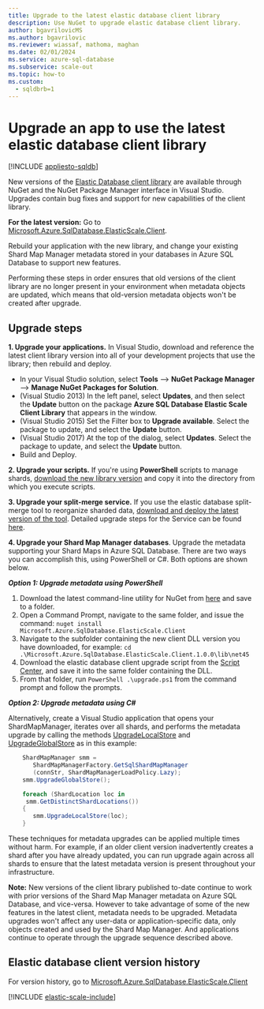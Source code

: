```yaml
---
title: Upgrade to the latest elastic database client library
description: Use NuGet to upgrade elastic database client library.
author: bgavrilovicMS
ms.author: bgavrilovic
ms.reviewer: wiassaf, mathoma, maghan
ms.date: 02/01/2024
ms.service: azure-sql-database
ms.subservice: scale-out
ms.topic: how-to
ms.custom:
  - sqldbrb=1
---
```


# Upgrade an app to use the latest elastic database client library

[!INCLUDE [appliesto-sqldb](../includes/appliesto-sqldb.md)]

New versions of the [Elastic Database client library](elastic-database-client-library.md) are available through NuGet and the NuGet Package Manager interface in Visual Studio. Upgrades contain bug fixes and support for new capabilities of the client library.

**For the latest version:** Go to [Microsoft.Azure.SqlDatabase.ElasticScale.Client](https://www.nuget.org/packages/Microsoft.Azure.SqlDatabase.ElasticScale.Client/).

Rebuild your application with the new library, and change your existing Shard Map Manager metadata stored in your databases in Azure SQL Database to support new features.

Performing these steps in order ensures that old versions of the client library are no longer present in your environment when metadata objects are updated, which means that old-version metadata objects won't be created after upgrade.

## Upgrade steps

**1. Upgrade your applications.** In Visual Studio, download and reference the latest client library version into all of your development projects that use the library; then rebuild and deploy.

- In your Visual Studio solution, select **Tools** --> **NuGet Package Manager** -->  **Manage NuGet Packages for Solution**.
- (Visual Studio 2013) In the left panel, select **Updates**, and then select the **Update** button on the package **Azure SQL Database Elastic Scale Client Library** that appears in the window.
- (Visual Studio 2015) Set the Filter box to **Upgrade available**. Select the package to update, and select the **Update** button.
- (Visual Studio 2017) At the top of the dialog, select **Updates**. Select the package to update, and select the **Update** button.
- Build and Deploy.

**2. Upgrade your scripts.** If you're using **PowerShell** scripts to manage shards, [download the new library version](https://www.nuget.org/packages/Microsoft.Azure.SqlDatabase.ElasticScale.Client/) and copy it into the directory from which you execute scripts.

**3. Upgrade your split-merge service.** If you use the elastic database split-merge tool to reorganize sharded data, [download and deploy the latest version of the tool](https://www.nuget.org/packages/Microsoft.Azure.SqlDatabase.ElasticScale.Service.SplitMerge/). Detailed upgrade steps for the Service can be found [here](elastic-scale-overview-split-and-merge.md).

**4. Upgrade your Shard Map Manager databases**. Upgrade the metadata supporting your Shard Maps in Azure SQL Database.  There are two ways you can accomplish this, using PowerShell or C#. Both options are shown below.

***Option 1: Upgrade metadata using PowerShell***

1. Download the latest command-line utility for NuGet from [here](https://nuget.org/nuget.exe) and save to a folder.
1. Open a Command Prompt, navigate to the same folder, and issue the command:
   `nuget install Microsoft.Azure.SqlDatabase.ElasticScale.Client`
1. Navigate to the subfolder containing the new client DLL version you have downloaded, for example:
   `cd .\Microsoft.Azure.SqlDatabase.ElasticScale.Client.1.0.0\lib\net45`
1. Download the elastic database client upgrade script from the [Script Center](https://github.com/Azure/elastic-db-tools/), and save it into the same folder containing the DLL.
1. From that folder, run `PowerShell .\upgrade.ps1` from the command prompt and follow the prompts.

***Option 2: Upgrade metadata using C#***

Alternatively, create a Visual Studio application that opens your ShardMapManager, iterates over all shards, and performs the metadata upgrade by calling the methods [UpgradeLocalStore](/dotnet/api/microsoft.azure.sqldatabase.elasticscale.shardmanagement.shardmapmanager.upgradelocalstore) and [UpgradeGlobalStore](/dotnet/api/microsoft.azure.sqldatabase.elasticscale.shardmanagement.shardmapmanager.upgradeglobalstore) as in this example:

```csharp
    ShardMapManager smm =
       ShardMapManagerFactory.GetSqlShardMapManager
       (connStr, ShardMapManagerLoadPolicy.Lazy);
    smm.UpgradeGlobalStore();

    foreach (ShardLocation loc in
     smm.GetDistinctShardLocations())
    {
       smm.UpgradeLocalStore(loc);
    }
```

These techniques for metadata upgrades can be applied multiple times without harm. For example, if an older client version inadvertently creates a shard after you have already updated, you can run upgrade again across all shards to ensure that the latest metadata version is present throughout your infrastructure.

**Note:**  New versions of the client library published to-date continue to work with prior versions of the Shard Map Manager metadata on Azure SQL Database, and vice-versa.   However to take advantage of some of the new features in the latest client, metadata needs to be upgraded.   Metadata upgrades won't affect any user-data or application-specific data, only objects created and used by the Shard Map Manager.  And applications continue to operate through the upgrade sequence described above.

## Elastic database client version history

For version history, go to [Microsoft.Azure.SqlDatabase.ElasticScale.Client](https://www.nuget.org/packages/Microsoft.Azure.SqlDatabase.ElasticScale.Client/)

[!INCLUDE [elastic-scale-include](../includes/elastic-scale-include.md)]

<!--Image references-->
[1]:./media/sql-database-elastic-scale-upgrade-client-library/nuget-upgrade.png
